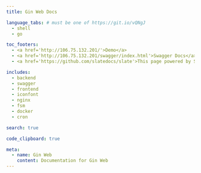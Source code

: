 ```yaml
---
title: Gin Web Docs

language_tabs: # must be one of https://git.io/vQNgJ
  - shell
  - go

toc_footers:
  - <a href='http://106.75.132.201/'>Demo</a>
  - <a href='http://106.75.132.201/swagger/index.html'>Swagger Docs</a>
  - <a href='https://github.com/slatedocs/slate'>This page powered by Slate</a>

includes:
  - backend
  - swagger
  - frontend
  - iconfont
  - nginx
  - fsm
  - docker
  - cron

search: true

code_clipboard: true

meta:
  - name: Gin Web
    content: Documentation for Gin Web
---
```


